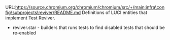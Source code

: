 URL:https://source.chromium.org/chromium/chromium/src/+/main:infra\config\subprojects\reviver\README.md
Definitions of LUCI entities that implement Test Reviver.

* reviver.star - builders that runs tests to find disabled tests that should be
  re-enabled
